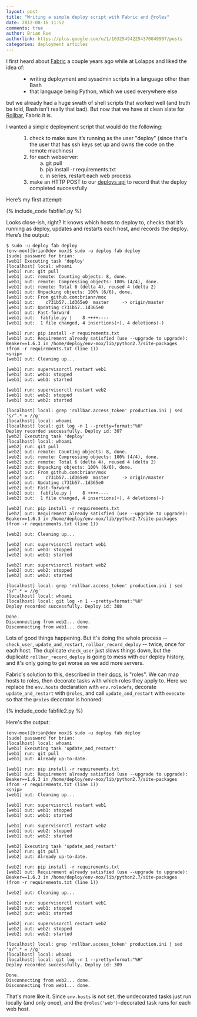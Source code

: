 ```yaml
---
layout: post
title: "Writing a simple deploy script with Fabric and @roles"
date: 2012-08-16 11:52
comments: true
author: Brian Rue
authorlink: https://plus.google.com/u/1/103254942254370049907/posts
categories: deployment articles
---
```


I first heard about [Fabric](http://www.fabfile.org) a couple years ago while at Lolapps and liked the idea of:

<ul style="margin-left:40px;">
  <li>writing deployment and sysadmin scripts in a language other than Bash</li>
  <li>that language being Python, which we used everywhere else</li>
</ul>

but we already had a huge swath of shell scripts that worked well (and truth be told, Bash isn’t really that bad). But now that we have at clean slate for [Rollbar](https://rollbar.com), Fabric it is.

I wanted a simple deployment script that would do the following:
  
<ol style="margin-left:40px;">
  <li>check to make sure it’s running as the user "deploy" (since that's the user that has ssh keys set up and owns the code on the remote machines)</li>
  <li>for each webserver:
    <ol style="list-style:lower-alpha;margin-left:20px;">
      <li>git pull</li>
      <li>pip install -r requirements.txt</li>
      <li>in series, restart each web process</li>
    </ol>
  </li>
  <li>make an HTTP POST to our <a href="https://rollbar.com/docs/deploys/">deploys api</a> to record that the deploy completed successfully</li>
</ol>

Here’s my first attempt:

{% include_code fabfile1.py %}

Looks close-ish, right? It knows which hosts to deploy to, checks that it’s running as deploy, updates and restarts each host, and records the deploy. Here’s the output:

```
$ sudo -u deploy fab deploy
(env-mox)[brian@dev mox]$ sudo -u deploy fab deploy
[sudo] password for brian: 
[web1] Executing task 'deploy'
[localhost] local: whoami
[web1] run: git pull
[web1] out: remote: Counting objects: 8, done.
[web1] out: remote: Compressing objects: 100% (4/4), done.
[web1] out: remote: Total 6 (delta 4), reused 4 (delta 2)
[web1] out: Unpacking objects: 100% (6/6), done.
[web1] out: From github.com:brianr/mox
[web1] out:    c731b57..1d365e0  master     -> origin/master
[web1] out: Updating c731b57..1d365e0
[web1] out: Fast-forward
[web1] out:  fabfile.py |    8 ++++----
[web1] out:  1 file changed, 4 insertions(+), 4 deletions(-)

[web1] run: pip install -r requirements.txt
[web1] out: Requirement already satisfied (use --upgrade to upgrade): Beaker==1.6.3 in /home/deploy/env-mox/lib/python2.7/site-packages (from -r requirements.txt (line 1))
<snip>
[web1] out: Cleaning up...

[web1] run: supervisorctl restart web1
[web1] out: web1: stopped
[web1] out: web1: started

[web1] run: supervisorctl restart web2
[web1] out: web2: stopped
[web1] out: web2: started

[localhost] local: grep 'rollbar.access_token' production.ini | sed 's/^.* = //g'
[localhost] local: whoami
[localhost] local: git log -n 1 --pretty=format:"%H"
Deploy recorded successfully. Deploy id: 307
[web2] Executing task 'deploy'
[localhost] local: whoami
[web2] run: git pull
[web2] out: remote: Counting objects: 8, done.
[web2] out: remote: Compressing objects: 100% (4/4), done.
[web2] out: remote: Total 6 (delta 4), reused 4 (delta 2)
[web2] out: Unpacking objects: 100% (6/6), done.
[web2] out: From github.com:brianr/mox
[web2] out:    c731b57..1d365e0  master     -> origin/master
[web2] out: Updating c731b57..1d365e0
[web2] out: Fast-forward
[web2] out:  fabfile.py |    8 ++++----
[web2] out:  1 file changed, 4 insertions(+), 4 deletions(-)

[web2] run: pip install -r requirements.txt
[web2] out: Requirement already satisfied (use --upgrade to upgrade): Beaker==1.6.3 in /home/deploy/env-mox/lib/python2.7/site-packages (from -r requirements.txt (line 1))

[web2] out: Cleaning up...

[web2] run: supervisorctl restart web1
[web2] out: web1: stopped
[web2] out: web1: started

[web2] run: supervisorctl restart web2
[web2] out: web2: stopped
[web2] out: web2: started

[localhost] local: grep 'rollbar.access_token' production.ini | sed 's/^.* = //g'
[localhost] local: whoami
[localhost] local: git log -n 1 --pretty=format:"%H"
Deploy recorded successfully. Deploy id: 308

Done.
Disconnecting from web2... done.
Disconnecting from web1... done.
```

Lots of good things happening. But it's doing the whole process -- `check_user`, `update_and_restart`, `rollbar_record_deploy` -- twice, once for each host. The duplicate `check_user` just slows things down, but the duplicate `rollbar_record_deploy` is going to mess with our deploy history, and it's only going to get worse as we add more servers.

Fabric's solution to this, described in their [docs](http://docs.fabfile.org/en/1.4.3/usage/execution.html), is "roles". We can map hosts to roles, then decorate tasks with which roles they apply to. Here we replace the `env.hosts` declaration with `env.roledefs`, decorate `update_and_restart` with `@roles`, and call `update_and_restart` with `execute` so that the `@roles` decorator is honored:

{% include_code fabfile2.py %}

Here's the output:

```
(env-mox)[brian@dev mox]$ sudo -u deploy fab deploy
[sudo] password for brian: 
[localhost] local: whoami
[web1] Executing task 'update_and_restart'
[web1] run: git pull
[web1] out: Already up-to-date.

[web1] run: pip install -r requirements.txt
[web1] out: Requirement already satisfied (use --upgrade to upgrade): Beaker==1.6.3 in /home/deploy/env-mox/lib/python2.7/site-packages (from -r requirements.txt (line 1))
<snip>
[web1] out: Cleaning up...

[web1] run: supervisorctl restart web1
[web1] out: web1: stopped
[web1] out: web1: started

[web1] run: supervisorctl restart web2
[web1] out: web2: stopped
[web1] out: web2: started

[web2] Executing task 'update_and_restart'
[web2] run: git pull
[web2] out: Already up-to-date.

[web2] run: pip install -r requirements.txt
[web2] out: Requirement already satisfied (use --upgrade to upgrade): Beaker==1.6.3 in /home/deploy/env-mox/lib/python2.7/site-packages (from -r requirements.txt (line 1))

[web2] out: Cleaning up...

[web2] run: supervisorctl restart web1
[web2] out: web1: stopped
[web2] out: web1: started

[web2] run: supervisorctl restart web2
[web2] out: web2: stopped
[web2] out: web2: started

[localhost] local: grep 'rollbar.access_token' production.ini | sed 's/^.* = //g'
[localhost] local: whoami
[localhost] local: git log -n 1 --pretty=format:"%H"
Deploy recorded successfully. Deploy id: 309

Done.
Disconnecting from web2... done.
Disconnecting from web1... done.
```

That's more like it. Since `env.hosts` is not set, the undecorated tasks just run locally (and only once), and the `@roles('web')`-decorated task runs for each web host.
